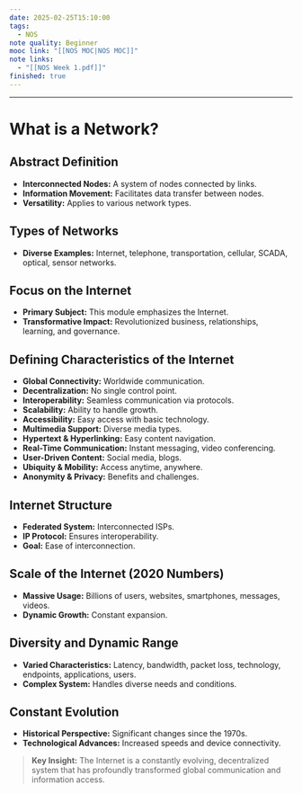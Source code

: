 ```yaml
---
date: 2025-02-25T15:10:00
tags:
  - NOS
note quality: Beginner
mooc link: "[[NOS MOC|NOS MOC]]"
note links:
  - "[[NOS Week 1.pdf]]"
finished: true
---
```

________________________
# What is a Network?
## Abstract Definition
* **Interconnected Nodes:** A system of nodes connected by links.
* **Information Movement:** Facilitates data transfer between nodes.
* **Versatility:** Applies to various network types.
## Types of Networks
* **Diverse Examples:** Internet, telephone, transportation, cellular, SCADA, optical, sensor networks.
## Focus on the Internet
* **Primary Subject:** This module emphasizes the Internet.
* **Transformative Impact:** Revolutionized business, relationships, learning, and governance.
## Defining Characteristics of the Internet
* **Global Connectivity:** Worldwide communication.
* **Decentralization:** No single control point.
* **Interoperability:** Seamless communication via protocols.
* **Scalability:** Ability to handle growth.
* **Accessibility:** Easy access with basic technology.
* **Multimedia Support:** Diverse media types.
* **Hypertext & Hyperlinking:** Easy content navigation.
* **Real-Time Communication:** Instant messaging, video conferencing.
* **User-Driven Content:** Social media, blogs.
* **Ubiquity & Mobility:** Access anytime, anywhere.
* **Anonymity & Privacy:** Benefits and challenges.
## Internet Structure
* **Federated System:** Interconnected ISPs.
* **IP Protocol:** Ensures interoperability.
* **Goal:** Ease of interconnection.
## Scale of the Internet (2020 Numbers)
* **Massive Usage:** Billions of users, websites, smartphones, messages, videos.
* **Dynamic Growth:** Constant expansion.
## Diversity and Dynamic Range
* **Varied Characteristics:** Latency, bandwidth, packet loss, technology, endpoints, applications, users.
* **Complex System:** Handles diverse needs and conditions.
## Constant Evolution
* **Historical Perspective:** Significant changes since the 1970s.
* **Technological Advances:** Increased speeds and device connectivity.
> **Key Insight:** The Internet is a constantly evolving, decentralized system that has profoundly transformed global communication and information access.